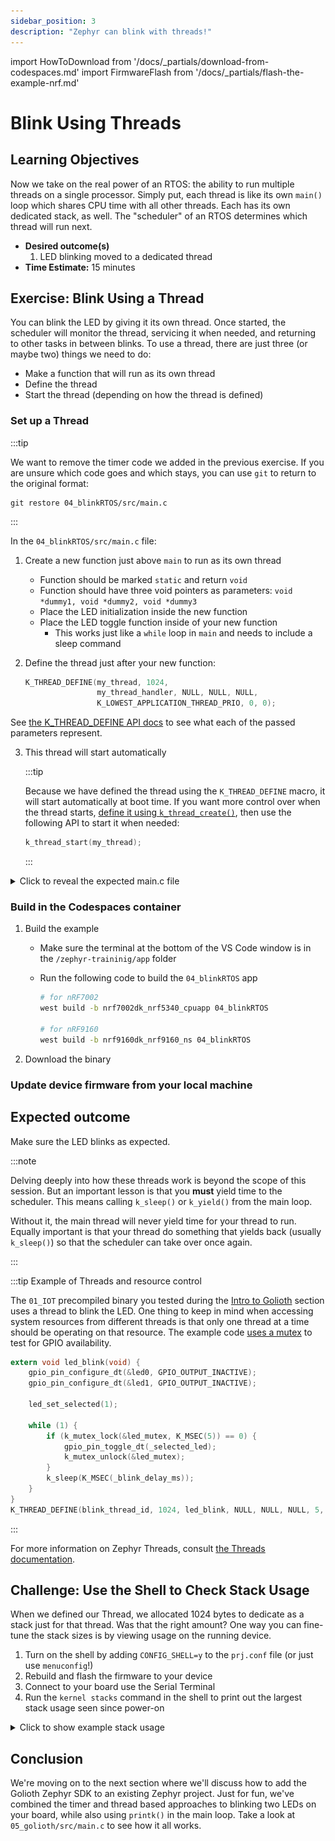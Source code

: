 ```yaml
---
sidebar_position: 3
description: "Zephyr can blink with threads!"
---
```


import HowToDownload from '/docs/\_partials/download-from-codespaces.md'
import FirmwareFlash from '/docs/\_partials/flash-the-example-nrf.md'

# Blink Using Threads

## Learning Objectives

Now we take on the real power of an RTOS: the ability to run multiple threads on
a single processor. Simply put, each thread is like its own `main()` loop which
shares CPU time with all other threads. Each has its own dedicated stack, as well. The "scheduler" of an RTOS determines which thread will run next.

* **Desired outcome(s)**
    1. LED blinking moved to a dedicated thread
* **Time Estimate:** 15 minutes

## Exercise: Blink Using a Thread

You can blink the LED by giving it its own thread. Once started, the scheduler
will monitor the thread, servicing it when needed, and returning to other tasks
in between blinks. To use a thread, there are just three (or maybe two) things
we need to do:

* Make a function that will run as its own thread
* Define the thread
* Start the thread (depending on how the thread is defined)

### Set up a Thread

:::tip

We want to remove the timer code we added in the previous exercise. If you are
unsure which code goes and which stays, you can use `git` to return to the
original format:

```shell
git restore 04_blinkRTOS/src/main.c
```

:::

In the `04_blinkRTOS/src/main.c` file:

1. Create a new function just above `main` to run as its own thread
    * Function should be marked `static` and return `void`
    * Function should have three void pointers as parameters: `void *dummy1,
      void *dummy2, void *dummy3`
    * Place the LED initialization inside the new function
    * Place the LED toggle function inside of your new function
      * This works just like a `while` loop in `main` and needs to include a
        sleep command

2. Define the thread just after your new function:

    ```c
    K_THREAD_DEFINE(my_thread, 1024,
                    my_thread_handler, NULL, NULL, NULL,
                    K_LOWEST_APPLICATION_THREAD_PRIO, 0, 0);
    ```

  See [the K_THREAD_DEFINE API docs](https://docs.zephyrproject.org/apidoc/latest/group__thread__apis.html#gab3ced58648ca35788a40676e8478ecd2) to see what each of the passed parameters represent.

3. This thread will start automatically

    :::tip

    Because we have defined the thread using the `K_THREAD_DEFINE` macro, it
    will start automatically at boot time. If you want more control over when
    the thread starts, [define it using
    `k_thread_create()`](https://docs.zephyrproject.org/latest/kernel/services/threads/index.html#c.k_thread_create),
    then use the following API to start it when needed:

    ```c
    k_thread_start(my_thread);
    ```

    :::

<details>
    <summary>Click to reveal the expected main.c file</summary>

```c excerpts from main.c
static void my_thread_handler(void *dummy1, void *dummy2, void *dummy3) {
	int ret;

	if (!device_is_ready(led.port)) {
		return;
	}

	ret = gpio_pin_configure_dt(&led, GPIO_OUTPUT_ACTIVE);
	if (ret < 0) {
		return;
	}

	while (1) {
		gpio_pin_toggle_dt(&led);
		k_sleep(K_SECONDS(1));
	}
}

K_THREAD_DEFINE(my_thread, 1024,
                my_thread_handler, NULL, NULL, NULL,
                K_LOWEST_APPLICATION_THREAD_PRIO, 0, 0);

/* Main function */
void main(void)
{
	while (1) {
		k_msleep(SLEEP_TIME_MS);
	}
}
```

When defining the thread, we told Zephyr the name we want to assign to the
thread, the number of bytes to use for the thread's stack, the function to run
whenever the thread is serviced, and the priority level.

</details>

### Build in the Codespaces container

1. Build the example

    * Make sure the terminal at the bottom of the VS Code window is in the
      `/zephyr-traininig/app` folder
    * Run the following code to build the `04_blinkRTOS` app

        ```bash
        # for nRF7002
        west build -b nrf7002dk_nrf5340_cpuapp 04_blinkRTOS

        # for nRF9160
        west build -b nrf9160dk_nrf9160_ns 04_blinkRTOS
        ```

2. Download the binary

    <HowToDownload/>

### Update device firmware from your local machine

<FirmwareFlash/>

## Expected outcome

Make sure the LED blinks as expected.

:::note

Delving deeply into how these threads work is beyond the scope of this session.
But an important lesson is that you **must** yield time to the scheduler. This
means calling `k_sleep()` or `k_yield()` from the main loop.

Without it, the main thread will never yield time for your thread to run.
Equally important is that your thread do something that yields back (usually
`k_sleep()`) so that the scheduler can take over once again.

:::

:::tip Example of Threads and resource control

The `01_IOT` precompiled binary you tested during the [Intro to
Golioth](/docs/golioth-exploration) section uses a thread to blink the LED. One
thing to keep in mind when accessing system resources from different threads is
that only one thread at a time should be operating on that resource. The example
code [uses a
mutex](https://docs.zephyrproject.org/latest/kernel/services/synchronization/mutexes.html)
to test for GPIO availability.

```c
extern void led_blink(void) {
	gpio_pin_configure_dt(&led0, GPIO_OUTPUT_INACTIVE);
	gpio_pin_configure_dt(&led1, GPIO_OUTPUT_INACTIVE);

	led_set_selected(1);

	while (1) {
		if (k_mutex_lock(&led_mutex, K_MSEC(5)) == 0) {
			gpio_pin_toggle_dt(_selected_led);
			k_mutex_unlock(&led_mutex);
		}
		k_sleep(K_MSEC(_blink_delay_ms));
	}
}
K_THREAD_DEFINE(blink_thread_id, 1024, led_blink, NULL, NULL, NULL, 5, 0, 0);
```

:::

For more information on Zephyr Threads, consult [the Threads
documentation](https://docs.zephyrproject.org/latest/kernel/services/threads/index.html).

## Challenge: Use the Shell to Check Stack Usage

When we defined our Thread, we allocated 1024 bytes to dedicate as a stack just
for that thread. Was that the right amount? One way you can fine-tune the stack
sizes is by viewing usage on the running device.

1. Turn on the shell by adding `CONFIG_SHELL=y` to the `prj.conf` file (or just use
   `menuconfig`!)
2. Rebuild and flash the firmware to your device
3. Connect to your board use the Serial Terminal
4. Run the `kernel stacks` command in the shell to print out the largest stack
   usage seen since power-on

<details>
    <summary>Click to show example stack usage</summary>

![Using the shell to view kernel stacks](./assets/kernel_stacks_command_output.jpg)

It looks like we're only using 96 bytes out of the 1024 bytes we allocated.

* What happens if you allocate 96 bytes?
* What happens if you allocate 64 bytes?

</details>

## Conclusion

We're moving on to the next section where we'll discuss how to add the Golioth
Zephyr SDK to an existing Zephyr project. Just for fun, we've combined the timer
and thread based approaches to blinking two LEDs on your board, while also using
`printk()` in the main loop. Take a look at `05_golioth/src/main.c` to see how
it all works.
